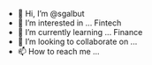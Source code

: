 - 👋 Hi, I’m @sgalbut
- 👀 I’m interested in ... Fintech
- 🌱 I’m currently learning ... Finance
- 💞️ I’m looking to collaborate on ... 
- 📫 How to reach me ...

<!---
sgalbut/sgalbut is a ✨ special ✨ repository because its `README.md` (this file) appears on your GitHub profile.
You can click the Preview link to take a look at your changes.
--->
